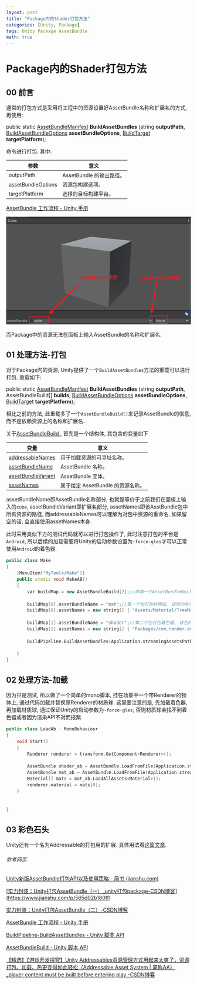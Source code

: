 ```yaml
---
layout: post
title: "Package内的Shader打包方法"
categories: [Unity, Package]
tags: Unity Package AssetBundle
math: true
---
```


# Package内的Shader打包方法

## 00 前言

通常的打包方式是采用将工程中的资源设置好AssetBundle名称和扩展名的方式, 再使用:

public static [AssetBundleManifest](https://docs.unity.cn/cn/2023.1/ScriptReference/AssetBundleManifest.html) **BuildAssetBundles** (string **outputPath**, [BuildAssetBundleOptions](https://docs.unity.cn/cn/2023.1/ScriptReference/BuildAssetBundleOptions.html) **assetBundleOptions**, [BuildTarget](https://docs.unity.cn/cn/2023.1/ScriptReference/BuildTarget.html) **targetPlatform**);

命令进行打包. 其中:

| 参数               | 意义                     |
| ------------------ | ------------------------ |
| outputPath         | AssetBundle 的输出路径。 |
| assetBundleOptions | 资源包构建选项。         |
| targetPlatform     | 选择的目标构建平台。     |

[AssetBundle 工作流程 - Unity 手册](https://docs.unity.cn/cn/2023.1/Manual/AssetBundles-Workflow.html)

![image-20231020114247563](/assets/image/image-20231020114247563.png)

而Package中的资源无法在面板上输入AssetBundle的名称和扩展名.

## 01 处理方法-打包

对于Package内的资源, Unity提供了一个```BuildAssetBundles```方法的重载可以进行打包. 重载如下:

public static [AssetBundleManifest](https://docs.unity.cn/cn/2023.1/ScriptReference/AssetBundleManifest.html) **BuildAssetBundles** (string **outputPath**, AssetBundleBuild[] **builds**, [BuildAssetBundleOptions](https://docs.unity.cn/cn/2023.1/ScriptReference/BuildAssetBundleOptions.html) **assetBundleOptions**, [BuildTarget](https://docs.unity.cn/cn/2023.1/ScriptReference/BuildTarget.html) **targetPlatform**);

相比之前的方法, 此重载多了一个```AssetBundleBuild[]```来记录AssetBundle的信息, 而不是依赖资源上的名称和扩展名.

关于[AssetBundleBuild ](https://docs.unity.cn/cn/2023.1/ScriptReference/AssetBundleBuild.html), 首先是一个结构体, 其包含的变量如下

| 变量                                                         | 意义                              |
| ------------------------------------------------------------ | --------------------------------- |
| [addressableNames](https://docs.unity.cn/cn/2023.1/ScriptReference/AssetBundleBuild-addressableNames.html) | 用于加载资源的可寻址名称。        |
| [assetBundleName](https://docs.unity.cn/cn/2023.1/ScriptReference/AssetBundleBuild-assetBundleName.html) | AssetBundle 名称。                |
| [assetBundleVariant](https://docs.unity.cn/cn/2023.1/ScriptReference/AssetBundleBuild-assetBundleVariant.html) | AssetBundle 变体。                |
| [assetNames](https://docs.unity.cn/cn/2023.1/ScriptReference/AssetBundleBuild-assetNames.html) | 属于给定 AssetBundle 的资源名称。 |

assetBundleName即AssetBundle名称部分, 也就是等价于之前我们在面板上输入的```cube```, assetBundleVariant即扩展名部分, assetNames即该AsstBundle包中所有资源的路径, 而addressableNames可以理解为对包中资源的重命名, 如果留空的话, 会直接使用assetNames本身.

此时采用类似下方的测试代码就可以进行打包操作了, 此时注意打包的平台是```Android```, 所以后续的加载需要将Unity的启动参数设置为```-force-gles```才可以正常使用```Android```的着色器.

```c++
public class Make
{
    [MenuItem("MyTools/Make")]
    public static void MakeAB()
    {
        var buildMap = new AssetBundleBuild[2];//声明一个AssetBundleBuild的数值用于记录AssetBundle包的信息, 此时为了测试直接声明了长度为2的数组, 实际操作的适合可以用List比较灵活, 然后转为数组即可.

        buildMap[0].assetBundleName = "mat";//第一个包打包材质球, 该包的名字
        buildMap[0].assetNames = new string[] { "Assets/Material/TreeMat.mat" };//具体包中包含的材质球路径

        buildMap[1].assetBundleName = "shader";//第二个包打包着色器, 该包的名字
        buildMap[1].assetNames = new string[] { "Packages/com.render.environment/Shaders/Tree/Tree_Lit_Release_10.shader" };//具体包中包含的着色器路径, 这里可以看出该着色器就在Package中
        
        BuildPipeline.BuildAssetBundles(Application.streamingAssetsPath, buildMap, BuildAssetBundleOptions.StrictMode, BuildTarget.Android);//打包命令.

    }
}
```

## 02 处理方法-加载

因为只是测试, 所以做了一个简单的mono脚本, 挂在场景中一个带Renderer的物体上, 通过代码加载并替换原Renderer的材质球. 这里要注意的是, 先加载着色器, 再加载材质球, 通过保证Unity的启动参数为```-force-gles```, 否则材质球会找不到着色器或者因为渲染API不对而报紫.

```c++
public class LoadAb : MonoBehaviour
{
    void Start()
    {
        Renderer renderer = transform.GetComponent<Renderer>();

        AssetBundle shader_ab = AssetBundle.LoadFromFile(Application.streamingAssetsPath + "/shader");
        AssetBundle mat_ab = AssetBundle.LoadFromFile(Application.streamingAssetsPath + "/mat");
        Material[] mats = mat_ab.LoadAllAssets<Material>(); 
        renderer.material = mats[0];
    }


}
```

## 03 彩色石头

Unity还有一个名为Addressable的打包用的扩展. 具体用法看[这篇文章](https://blog.csdn.net/linxinfa/article/details/122390621).

###### 参考网页

[Unity新版AssetBundle打包API以及使用策略 - 简书 (jianshu.com)](https://www.jianshu.com/p/565d02b180ff)

[[实力封装：Unity打包AssetBundle（一）_unity打包package-CSDN博客](https://blog.csdn.net/puss0/article/details/79681013)](https://www.jianshu.com/p/565d02b180ff)

[实力封装：Unity打包AssetBundle（二）-CSDN博客](https://blog.csdn.net/puss0/article/details/79684185)

[AssetBundle 工作流程 - Unity 手册](https://docs.unity.cn/cn/2023.1/Manual/AssetBundles-Workflow.html)

[BuildPipeline-BuildAssetBundles - Unity 脚本 API](https://docs.unity.cn/cn/2023.1/ScriptReference/BuildPipeline.BuildAssetBundles.html)

[AssetBundleBuild - Unity 脚本 API](https://docs.unity.cn/cn/2023.1/ScriptReference/AssetBundleBuild.html)

[【精选】【游戏开发探究】Unity Addressables资源管理方式用起来太爽了，资源打包、加载、热更变得如此轻松（Addressable Asset System \| 简称AA）_player content must be built before entering play -CSDN博客](https://blog.csdn.net/linxinfa/article/details/122390621)

